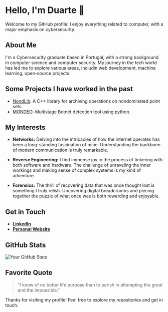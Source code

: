 # Hello, I'm Duarte 👋

Welcome to my GitHub profile! I enjoy everything related to computer, with a major emphasis on cybersecurity.

## About Me

I'm a Cybersecurity graduate based in Portugal, with a strong background in  computer science and computer security. My journey in the tech world has led me to explore various areas, includin web development, machine learning, open-source projects.

## Some Projects I have worked in the past

- [NondLib](https://github.com/TLDart/nondLib): A C++ library for archiving operations on nondominated point sets.
- [MONDEO](https://github.com/TLDart/mondeo): Multistage Botnet detection tool using python.

## My Interests

- **Networks:** Delving into the intricacies of how the internet operates has been a long-standing fascination of mine. Understanding the backbone of modern communication is truly remarkable.

- **Reverse Engineering:** I find immense joy in the process of tinkering with both software and hardware. The challenge of unraveling the inner workings and making sense of complex systems is my kind of adventure.

- **Forensics:** The thrill of recovering data that was once thought lost is something I truly relish. Uncovering digital breadcrumbs and piecing together the puzzle of what once was is both rewarding and enjoyable.


## Get in Touch

- [**LinkedIn**](https://www.linkedin.com/in/-duarte-dias-)
- [**Personal Website**](https://www.duartedias.com)

## GitHub Stats

![Your GitHub Stats](https://github-readme-stats.vercel.app/api?username=tldart&show_icons=true&count_private=true&theme=dark)

## Favorite Quote

> "I know of no better life purpose than to perish in attempting the great and the impossible."

Thanks for visiting my profile! Feel free to explore my repositories and get in touch.
